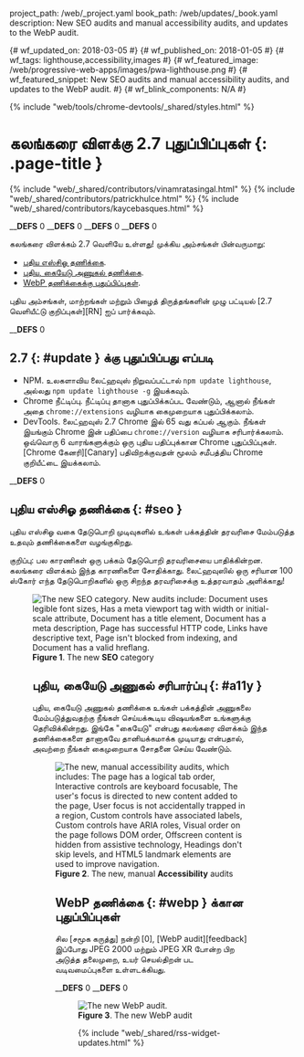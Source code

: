 project_path: /web/_project.yaml
book_path: /web/updates/_book.yaml
description: New SEO audits and manual accessibility audits, and updates to the WebP audit.
<span lang="ta-x-mtfrom-en">

{# wf_updated_on: 2018-03-05 #}
{# wf_published_on: 2018-01-05 #}
{# wf_tags: lighthouse,accessibility,images #}
{# wf_featured_image: /web/progressive-web-apps/images/pwa-lighthouse.png #}
{# wf_featured_snippet: New SEO audits and manual accessibility audits, and updates to the WebP audit. #}
{# wf_blink_components: N/A #}

{% include "web/tools/chrome-devtools/_shared/styles.html" %}

# கலங்கரை விளக்கு 2.7 புதுப்பிப்புகள் {: .page-title }

{% include "web/_shared/contributors/vinamratasingal.html" %}
{% include "web/_shared/contributors/patrickhulce.html" %}
{% include "web/_shared/contributors/kaycebasques.html" %}

____DEFS__ 0
____DEFS__ 0
____DEFS__ 0
____DEFS__ 0

கலங்கரை விளக்கம் 2.7 வெளியே உள்ளது! முக்கிய அம்சங்கள் பின்வருமாறு:

* [புதிய எஸ்சிஓ தணிக்கை](#seo).
* [புதிய, கையேடு அணுகல் தணிக்கை](#a11y).
* [WebP தணிக்கைக்கு புதுப்பிப்புகள்](#webp).

புதிய அம்சங்கள், மாற்றங்கள் மற்றும் பிழைத் திருத்தங்களின் முழு பட்டியல் [2.7 வெளியீட்டு குறிப்புகள்][RN] ஐப் பார்க்கவும்.

____DEFS__ 0

## 2.7 {: #update } க்கு புதுப்பிப்பது எப்படி

* NPM. உலகளாவிய லைட்ஹவுஸ் நிறுவப்பட்டால் `npm update lighthouse`, அல்லது `npm update lighthouse -g` இயக்கவும்.
* Chrome நீட்டிப்பு. நீட்டிப்பு தானாக புதுப்பிக்கப்பட வேண்டும், ஆனால் நீங்கள் அதை `chrome://extensions` வழியாக கைமுறையாக புதுப்பிக்கலாம்.
* DevTools. லைட்ஹவுஸ் 2.7 Chrome இல் 65 வது கப்பல் ஆகும். நீங்கள் இயங்கும் Chrome இன் பதிப்பை `chrome://version` வழியாக சரிபார்க்கலாம். ஒவ்வொரு 6 வாரங்களுக்கும் ஒரு புதிய பதிப்புக்கான Chrome புதுப்பிப்புகள். [Chrome கேனரி][Canary] பதிவிறக்குவதன் மூலம் சமீபத்திய Chrome குறியீட்டை இயக்கலாம்.

____DEFS__ 0

## புதிய எஸ்சிஓ தணிக்கை {: #seo }

புதிய எஸ்சிஓ வகை தேடுபொறி முடிவுகளில் உங்கள் பக்கத்தின் தரவரிசை மேம்படுத்த உதவும் தணிக்கைகளை வழங்குகிறது.

குறிப்பு: பல காரணிகள் ஒரு பக்கம் தேடுபொறி தரவரிசையை பாதிக்கின்றன. கலங்கரை விளக்கம் இந்த காரணிகளை சோதிக்காது. லைட்ஹவுஸில் ஒரு சரியான 100 ஸ்கோர் எந்த தேடுபொறிகளில் ஒரு சிறந்த தரவரிசைக்கு உத்தரவாதம் அளிக்காது!

<figure>   <img src="/web/updates/images/2018/01/seo.png"
       alt="The new SEO category. New audits include: Document uses legible font sizes,
            Has a meta viewport tag with width or initial-scale attribute,
            Document has a title element, Document has a meta description, Page has
            successful HTTP code, Links have descriptive text, Page isn't blocked from indexing,
            and Document has a valid hreflang."/>
  <figcaption>
    <b>Figure 1</b>. The new <b>SEO</b> category
  </figcaption>
</எண்ணிக்கை>

## புதிய, கையேடு அணுகல் சரிபார்ப்பு {: #a11y }

புதிய, கையேடு அணுகல் தணிக்கை உங்கள் பக்கத்தின் அணுகலை மேம்படுத்துவதற்கு நீங்கள் செய்யக்கூடிய விஷயங்களை உங்களுக்கு தெரிவிக்கின்றது. இங்கே "கையேடு" என்பது கலங்கரை விளக்கம் இந்த தணிக்கைகளை தானாகவே தானியக்கமாக்க முடியாது என்பதால், அவற்றை நீங்கள் கைமுறையாக சோதனை செய்ய வேண்டும்.

<figure>   <img src="/web/updates/images/2018/01/a11y.png"
       alt="The new, manual accessibility audits, which includes: The page has a logical tab order,
            Interactive controls are keyboard focusable, The user's focus is directed to new
            content added to the page, User focus is not accidentally trapped in a region,
            Custom controls have associated labels, Custom controls have ARIA roles, Visual order
            on the page follows DOM order, Offscreen content is hidden from assistive technology,
            Headings don't skip levels, and HTML5 landmark elements are used to improve
            navigation."/>
  <figcaption>
    <b>Figure 2</b>. The new, manual <b>Accessibility</b> audits
  </figcaption>
</எண்ணிக்கை>

## WebP தணிக்கை {: #webp } க்கான புதுப்பிப்புகள்

சில [சமூக கருத்து] நன்றி [0], [WebP audit][feedback] இப்போது JPEG 2000 மற்றும் JPEG XR போன்ற பிற அடுத்த தலைமுறை, உயர் செயல்திறன் பட வடிவமைப்புகளை உள்ளடக்கியது.

____DEFS__ 0
____DEFS__ 0

<figure>   <img src="/web/updates/images/2018/01/webp.png"
       alt="The new WebP audit."/>
  <figcaption>
    <b>Figure 3</b>. The new WebP audit
  </figcaption>
</எண்ணிக்கை>

{% include "web/_shared/rss-widget-updates.html" %}

</span>